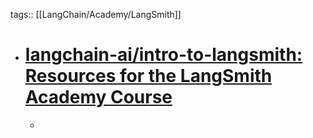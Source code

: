 tags:: [[LangChain/Academy/LangSmith]]

- # [langchain-ai/intro-to-langsmith: Resources for the LangSmith Academy Course](https://github.com/langchain-ai/intro-to-langsmith/tree/main)
	-